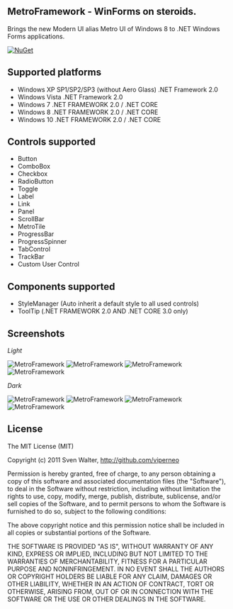 MetroFramework - WinForms on steroids.
--------------------------------------

Brings the new Modern UI alias Metro UI of Windows 8 to .NET Windows Forms applications. 

[![NuGet](https://img.shields.io/nuget/v/modernui.svg)](https://www.nuget.org/packages/modernui)

Supported platforms
-------------------
* Windows XP SP1/SP2/SP3 (without Aero Glass) .NET Framework 2.0
* Windows Vista .NET Framework 2.0 
* Windows 7 .NET FRAMEWORK 2.0 / .NET CORE  
* Windows 8 .NET FRAMEWORK 2.0 / .NET CORE
* Windows 10 .NET FRAMEWORK 2.0 / .NET CORE

Controls supported
------------------
* Button
* ComboBox
* Checkbox
* RadioButton
* Toggle
* Label
* Link
* Panel
* ScrollBar
* MetroTile
* ProgressBar
* ProgressSpinner
* TabControl
* TrackBar
* Custom User Control

Components supported
------------------
* StyleManager (Auto inherit a default style to all used controls)
* ToolTip (.NET FRAMEWORK 2.0 AND .NET CORE 3.0 only)

Screenshots
----------
*Light*

![MetroFramework](http://i.imgur.com/8Yk1BiN.png)
![MetroFramework](http://i.imgur.com/qjwRg5z.png)
![MetroFramework](http://i.imgur.com/3S7NPLQ.png)
![MetroFramework](http://i.imgur.com/ULRej3C.png)

*Dark*

![MetroFramework](http://i.imgur.com/EddlvbX.png)
![MetroFramework](http://i.imgur.com/Djnjkti.png)
![MetroFramework](http://i.imgur.com/bI2c6kE.png)
![MetroFramework](http://i.imgur.com/7cxHl1Y.png)

License
-------

The MIT License (MIT)

Copyright (c) 2011 Sven Walter, http://github.com/viperneo

Permission is hereby granted, free of charge, to any person obtaining a copy of 
this software and associated documentation files (the "Software"), to deal in the 
Software without restriction, including without limitation the rights to use, copy, 
modify, merge, publish, distribute, sublicense, and/or sell copies of the Software, 
and to permit persons to whom the Software is furnished to do so, subject to the 
following conditions:

The above copyright notice and this permission notice shall be included in 
all copies or substantial portions of the Software.

THE SOFTWARE IS PROVIDED "AS IS", WITHOUT WARRANTY OF ANY KIND, EXPRESS OR IMPLIED, 
INCLUDING BUT NOT LIMITED TO THE WARRANTIES OF MERCHANTABILITY, FITNESS FOR A 
PARTICULAR PURPOSE AND NONINFRINGEMENT. IN NO EVENT SHALL THE AUTHORS OR COPYRIGHT 
HOLDERS BE LIABLE FOR ANY CLAIM, DAMAGES OR OTHER LIABILITY, WHETHER IN AN ACTION OF 
CONTRACT, TORT OR OTHERWISE, ARISING FROM, OUT OF OR IN CONNECTION WITH THE SOFTWARE 
OR THE USE OR OTHER DEALINGS IN THE SOFTWARE.
